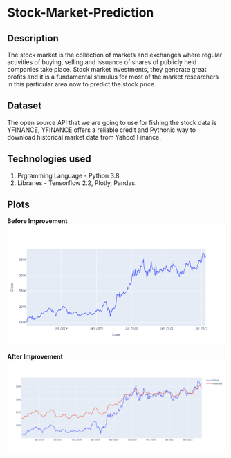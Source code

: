 # Stock-Market-Prediction

## Description
The stock market is the collection of markets and exchanges where regular activities of buying, selling and issuance of shares of publicly held companies take place. Stock market investments, they generate great profits and it is a fundamental stimulus for most of the market researchers in this particular area now to predict the stock price.

## Dataset
The open source API that we are going to use for fishing the stock data is YFINANCE, YFINANCE offers a reliable credit and Pythonic way to download historical market data from Yahoo! Finance.

## Technologies used

1. Prgramming Language - Python 3.8
2. Libraries - Tensorflow 2.2, Plotly, Pandas.


## Plots
**Before Improvement**
![plot](./before.png)

**After Improvement**
![plot](./after.png)
